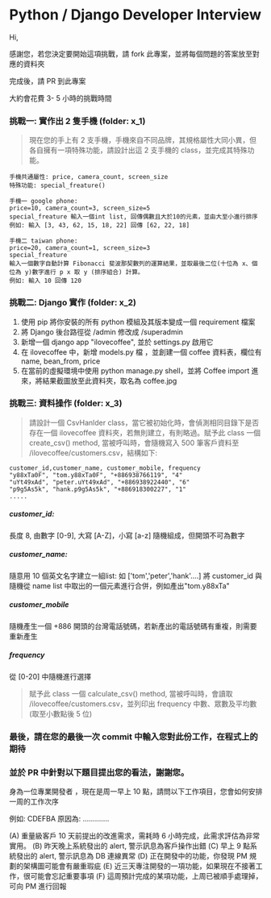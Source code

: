 # Python / Django Developer Interview

Hi,

感謝您，若您決定要開始這項挑戰，請 fork 此專案，並將每個問題的答案放至對應的資料夾

完成後，請 PR 到此專案

大約會花費 3- 5 小時的挑戰時間


### 挑戰一: 實作出 2 隻手機 (folder: x_1)

> 現在您的手上有 2 支手機，手機來自不同品牌，其規格屬性大同小異，但各自擁有一項特殊功能，請設計出這 2 支手機的 class，並完成其特殊功能。

```
手機共通屬性: price, camera_count, screen_size
特殊功能: special_freature() 

手機一 google phone:
price=10, camera_count=3, screen_size=5
special_freature 輸入一個int list, 回傳偶數且大於10的元素，並由大至小進行排序
例如: 輸入 [3, 43, 62, 15, 18, 22] 回傳 [62, 22, 18]

手機二 taiwan phone:
price=20, camera_count=1, screen_size=3
special_freature
輸入一個數字自動計算 Fibonacci 斐波那契數列的運算結果，並取最後二位(十位為 x、個位為 y)數字進行 p x 取 y (排序組合) 計算。
例如: 輸入 10 回傳 120

```


### 挑戰二: Django 實作  (folder: x_2)


1) 使用 pip 將你安裝的所有 python 模組及其版本變成一個 requirement 檔案
2) 將 Django 後台路徑從 /admin 修改成 /superadmin 
3) 新增一個 django app "ilovecoffee", 並於 settings.py 啟用它
4) 在 ilovecoffee 中，新增 models.py 檔 ，並創建一個 coffee 資料表，欄位有 name, bean_from, price
5) 在當前的虛擬環境中使用 python manage.py shell，並將 Coffee import 進來，將結果截圖放至此資料夾，取名為 coffee.jpg



### 挑戰三: 資料操作 (folder: x_3)
> 請設計一個 CsvHanlder class，當它被初始化時，會偵測相同目錄下是否存在一個 ilovecoffee 資料夾，若無則建立，有則略過。賦予此 class 一個 create_csv() method, 當被呼叫時，會隨機寫入 500 筆客戶資料至 /ilovecoffee/customers.csv，結構如下:
```
customer_id,customer_name, customer_mobile, frequency
"y88xTa0F", "tom.y88xTa0F", "+886938766119", "4"
"uYt49xAd", "peter.uYt49xAd", "+886938922440", "6"
"p9g5As5k", "hank.p9g5As5k", "+886918300227", "1"
.....
````

##### customer_id:
長度 8, 由數字 [0-9], 大寫 [A-Z]，小寫 [a-z] 隨機組成，但開頭不可為數字

##### customer_name: 
隨意用 10 個英文名字建立一組list: 如 ['tom','peter','hank'....]
將 customer_id 與隨機從 name list 中取出的一個元素進行合併，例如產出"tom.y88xTa"

##### customer_mobile
隨機產生一個 +886 開頭的台灣電話號碼，若新產出的電話號碼有重複，則需要重新產生

##### frequency
從 [0-20] 中隨機進行選擇

>
> 賦予此 class 一個 calculate_csv() method, 當被呼叫時，會讀取 /ilovecoffee/customers.csv，並列印出 frequency 中數、眾數及平均數 (取至小數點後 5 位)
>


### 最後，請在您的最後一次 commit 中輸入您對此份工作，在程式上的期待
### 並於 PR 中針對以下題目提出您的看法，謝謝您。

身為一位專業開發者 ，現在是周一早上 10 點，請問以下工作項目，您會如何安排一周的工作次序

例如:
CDEFBA
原因為: .............

(A) 重量級客戶 10 天前提出的改進需求，需耗時 6 小時完成，此需求評估為非常實用。
(B) 昨天晚上系統發出的 alert, 警示訊息為客戶操作出錯
(C) 早上 9 點系統發出的 alert, 警示訊息為 DB 連線異常
(D) 正在開發中的功能，你發現 PM 規劃的架構圖可能會有嚴重瑕疵
(E) 近三天專注開發的一項功能，如果現在不接著工作，很可能會忘記重要事項
(F) 這周預計完成的某項功能，上周已被順手處理掉，可向 PM 進行回報

